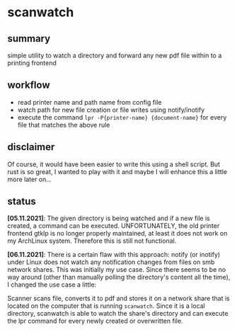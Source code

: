 # scanwatch

## summary

simple utility to watch a directory and forward any new pdf file
within to a printing frontend

## workflow

- read printer name and path name from config file
- watch path for new file creation or file writes using notify/inotify
- execute the command `lpr -P{printer-name} {document-name}` for every file that matches the above rule

## disclaimer

Of course, it would have been easier to write this using a shell
script. But rust is so great, I wanted to play with it and maybe I
will enhance this a little more later on...

## status

**[05.11.2021]**: The given directory is being watched and if a new file is created, a command can be executed. UNFORTUNATELY, the old printer frontend gtklp is no longer properly maintained, at least it does not work on my
ArchLinux system. Therefore this is still not functional.

**[06.11.2021]**: There is a certain flaw with this approach: notify
(or inotify) under Linux does not watch any notification changes from
files on smb network shares. This was initially my use case. Since
there seems to be no way around (other than manually polling the
directory's content all the time), I changed the use case a little:

Scanner scans file, converts it to pdf and stores it on a network
share that is located on the computer that is running
`scanwatch`. Since it is a local directory, scanwatch is able to watch
the share's directory and can execute the lpr command for every newly
created or overwritten file.
